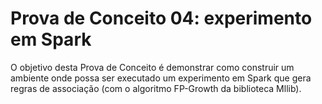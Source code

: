 # Prova de Conceito 04: experimento em Spark

O objetivo desta Prova de Conceito é demonstrar como construir um ambiente onde possa ser executado um experimento em Spark que gera regras de associação (com o algoritmo FP-Growth da biblioteca Mllib).

